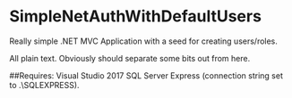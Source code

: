 # SimpleNetAuthWithDefaultUsers

Really simple .NET MVC Application with a seed for creating users/roles. 

All plain text. Obviously should separate some bits out from here.

##Requires:
Visual Studio 2017
SQL Server Express (connection string set to .\SQLEXPRESS).



